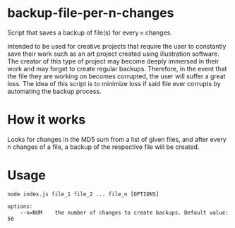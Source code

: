 # backup-file-per-n-changes

Script that saves a backup of file(s) for every `n` changes.

Intended to be used for creative projects that require the user to constantly save their work such as an art project created using illustration software. The creator of this type of project may become deeply immersed in their work and may forget to create regular backups. Therefore, in the event that the file they are working on becomes corrupted, the user will suffer a great loss. The idea of this script is to minimize loss if said file ever corrupts by automating the backup process.

# How it works

Looks for changes in the MD5 sum from a list of given files, and after every n changes of a file, a backup of the respective file will be created.

# Usage

```
node index.js file_1 file_2 ... file_n [OPTIONS]

options:
    --n=NUM    the number of changes to create backups. Default value: 50
```

